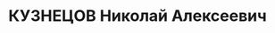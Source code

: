 ---
title: КУЗНЕЦОВ Николай Алексеевич
description: "Род. в 1896, член ВКП(б). Проживал: Новоорский р-н. Председатель Райисполкома\
  \ \n  Приговор: ВК ВС СССР, 20.01.1938 – ВМН. \n  Реабилитирован май 1957"
---